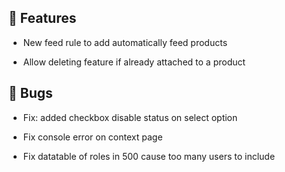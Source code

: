 ## 🚀 Features

- New feed rule to add automatically feed products

- Allow deleting feature if already attached to a product


## 🐛 Bugs

- Fix: added checkbox disable status on select option

- Fix console error on context page

- Fix datatable of roles in 500 cause too many users to include